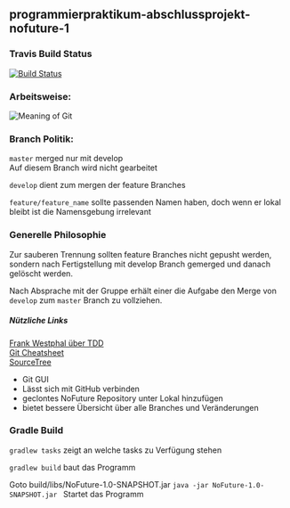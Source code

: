 ## programmierpraktikum-abschlussprojekt-nofuture-1

### Travis Build Status
[![Build Status](https://travis-ci.org/ProPra16/programmierpraktikum-abschlussprojekt-nofuture-1.svg?branch=develop)](https://travis-ci.org/ProPra16/programmierpraktikum-abschlussprojekt-nofuture-1)

### Arbeitsweise:
![Meaning of Git](https://imgs.xkcd.com/comics/git.png)

### Branch Politik:

`master`  merged nur mit develop <br />
	Auf diesem Branch wird nicht gearbeitet <br />

`develop` dient zum mergen der feature Branches <br />

`feature/feature_name` sollte passenden Namen haben, doch wenn er 
lokal bleibt ist die Namensgebung irrelevant

###  Generelle Philosophie
Zur sauberen Trennung sollten feature Branches nicht gepusht werden,
sondern nach Fertigstellung mit develop Branch gemerged und danach gelöscht werden.

Nach Absprache mit der Gruppe erhält einer die Aufgabe den Merge von `develop` zum  `master` 
Branch zu vollziehen.

##### Nützliche Links
[Frank Westphal über TDD](http://www.frankwestphal.de/TestgetriebeneEntwicklung.html) <br />
[Git Cheatsheet](https://services.github.com/kit/downloads/github-git-cheat-sheet.pdf) <br />
[SourceTree](https://www.sourcetreeapp.com/) <br />
* Git GUI
* Lässt sich mit GitHub verbinden
* geclontes NoFuture Repository unter Lokal hinzufügen
* bietet bessere Übersicht über alle Branches und Veränderungen

### Gradle Build
`gradlew tasks`  zeigt an welche tasks zu Verfügung stehen
 
`gradlew build`  baut das Programm

Goto build/libs/NoFuture-1.0-SNAPSHOT.jar
`java -jar NoFuture-1.0-SNAPSHOT.jar ` Startet das Programm